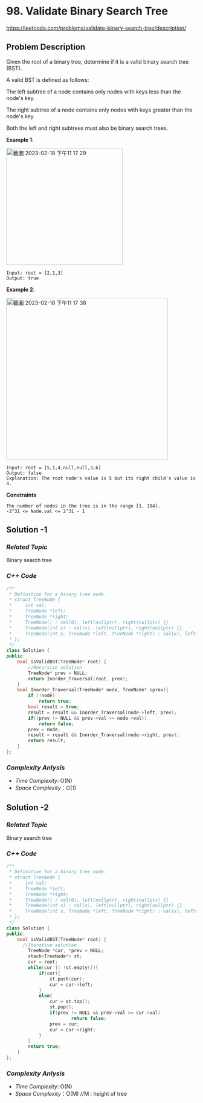 # 98. Validate Binary Search Tree
https://leetcode.com/problems/validate-binary-search-tree/description/

## Problem Description

Given the root of a binary tree, determine if it is a valid binary search tree (BST).

A valid BST is defined as follows:

The left subtree of a node contains only nodes with keys less than the node's key.

The right subtree of a node contains only nodes with keys greater than the node's key.

Both the left and right subtrees must also be binary search trees.


**Example 1**:

<img width="308" alt="截圖 2023-02-18 下午11 17 29" src="https://user-images.githubusercontent.com/18256877/219873604-34f298d2-ace3-42aa-8dba-69b566bad4bd.png">

```
Input: root = [2,1,3]
Output: true
```
**Example 2**:

<img width="427" alt="截圖 2023-02-18 下午11 17 38" src="https://user-images.githubusercontent.com/18256877/219873608-cd121e2c-2c7e-4599-9942-f9ccc397849a.png">

```
Input: root = [5,1,4,null,null,3,6]
Output: false
Explanation: The root node's value is 5 but its right child's value is 4.
```


**Constraints**
```
The number of nodes in the tree is in the range [1, 104].
-2^31 <= Node.val <= 2^31 - 1
```

## Solution -1

### _Related Topic_
   Binary search tree

### _C++ Code_
```cpp
/**
 * Definition for a binary tree node.
 * struct TreeNode {
 *     int val;
 *     TreeNode *left;
 *     TreeNode *right;
 *     TreeNode() : val(0), left(nullptr), right(nullptr) {}
 *     TreeNode(int x) : val(x), left(nullptr), right(nullptr) {}
 *     TreeNode(int x, TreeNode *left, TreeNode *right) : val(x), left(left), right(right) {}
 * };
 */
class Solution {
public:
    bool isValidBST(TreeNode* root) {
        //Recursive solution
        TreeNode* prev = NULL;
        return Inorder_Traversal(root, prev);
    }
    bool Inorder_Traversal(TreeNode* node, TreeNode* &prev){
        if (!node) 
            return true;
        bool result = true;
        result = result && Inorder_Traversal(node->left, prev);
        if((prev != NULL && prev->val >= node->val))
            return false;
        prev = node;
        result = result && Inorder_Traversal(node->right, prev);
        return result;
    }
};
```

### _Complexity Anlysis_
- _Time Complexity_: O(N)
- _Space Complexity_：O(1)

## Solution -2

### _Related Topic_
   Binary search tree

### _C++ Code_
```cpp
/**
 * Definition for a binary tree node.
 * struct TreeNode {
 *     int val;
 *     TreeNode *left;
 *     TreeNode *right;
 *     TreeNode() : val(0), left(nullptr), right(nullptr) {}
 *     TreeNode(int x) : val(x), left(nullptr), right(nullptr) {}
 *     TreeNode(int x, TreeNode *left, TreeNode *right) : val(x), left(left), right(right) {}
 * };
 */
class Solution {
public:
    bool isValidBST(TreeNode* root) {
      //Iterative solution
        TreeNode *cur, *prev = NULL;
        stack<TreeNode*> st;
        cur = root;
        while(cur || !st.empty()){
            if(cur){
                st.push(cur);
                cur = cur->left;
            }
            else{
                cur = st.top();
                st.pop();
                if(prev != NULL && prev->val >= cur->val)
                        return false;
                prev = cur;
                cur = cur->right;
            }
        }
        return true;
    }
};
```

### _Complexity Anlysis_
- _Time Complexity_: O(N)
- _Space Complexity_：O(M) //M : height of tree
